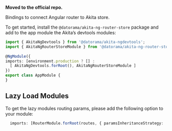 **Moved to the official repo.**

Bindings to connect Angular router to Akita store.

To get started, install the `@datorama/akita-ng-router-store` package and add to the app module the Akita’s devtools modules:

```ts
import { AkitaNgDevtools } from '@datorama/akita-ngdevtools';
import { AkitaNgRouterStoreModule } from '@datorama/akita-ng-router-store';
​
​@NgModule({
imports: [environment.production ? [] :
  [ AkitaNgDevtools.forRoot(), AkitaNgRouterStoreModule ]
})
export class AppModule {
}
```

## Lazy Load Modules

To get the lazy modules routing params, please add the following option to your module:

```ts
  imports: [RouterModule.forRoot(routes, { paramsInheritanceStrategy: 'always' })],
```
